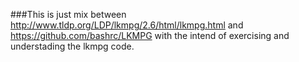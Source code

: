 ###This is just mix between http://www.tldp.org/LDP/lkmpg/2.6/html/lkmpg.html and https://github.com/bashrc/LKMPG
with the intend of exercising and understading the lkmpg code.
